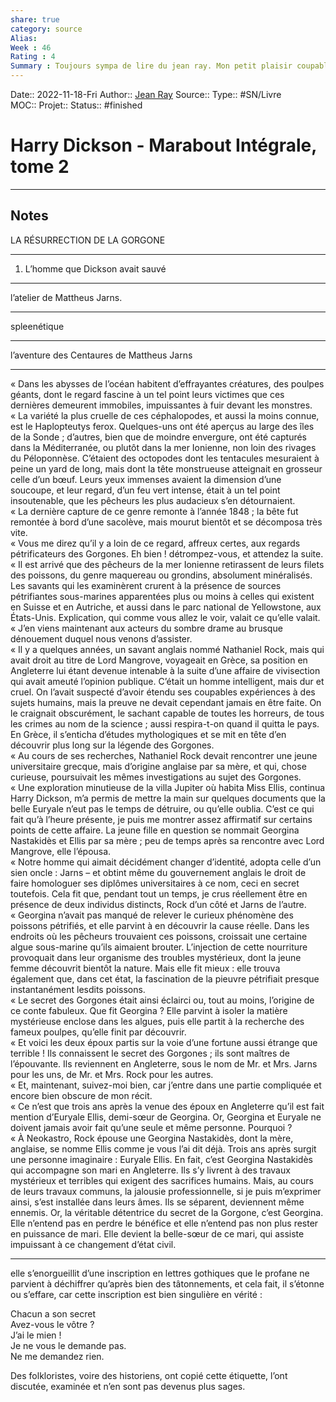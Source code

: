 ```yaml
---
share: true 
category: source
Alias:
Week : 46
Rating : 4
Summary : Toujours sympa de lire du jean ray. Mon petit plaisir coupable.
---
```

Date:: 2022-11-18-Fri
Author:: [Jean Ray](Jean%20Ray.md)
Source:: 
Type:: #SN/Livre  
MOC::
Projet:: 
Status::  #finished 

# Harry Dickson - Marabout Intégrale, tome 2 


***

## Notes

LA RÉSURRECTION DE LA GORGONE  
  
*****  
  
1. L’homme que Dickson avait sauvé  
  
*****  
  
l’atelier de Mattheus Jarns.  
  
*****  
  
spleenétique  
  
*****  
  
l’aventure des Centaures de Mattheus Jarns  
  
*****  
  
« Dans les abysses de l’océan habitent d’effrayantes créatures, des poulpes géants, dont le regard fascine à un tel point leurs victimes que ces dernières demeurent immobiles, impuissantes à fuir devant les monstres.  
« La variété la plus cruelle de ces céphalopodes, et aussi la moins connue, est le Haplopteutys ferox. Quelques-uns ont été aperçus au large des îles de la Sonde ; d’autres, bien que de moindre envergure, ont été capturés dans la Méditerranée, ou plutôt dans la mer Ionienne, non loin des rivages du Péloponnèse. C’étaient des octopodes dont les tentacules mesuraient à peine un yard de long, mais dont la tête monstrueuse atteignait en grosseur celle d’un bœuf. Leurs yeux immenses avaient la dimension d’une soucoupe, et leur regard, d’un feu vert intense, était à un tel point insoutenable, que les pêcheurs les plus audacieux s’en détournaient.  
« La dernière capture de ce genre remonte à l’année 1848 ; la bête fut remontée à bord d’une sacolève, mais mourut bientôt et se décomposa très vite.  
« Vous me direz qu’il y a loin de ce regard, affreux certes, aux regards pétrificateurs des Gorgones. Eh bien ! détrompez-vous, et attendez la suite.  
« Il est arrivé que des pêcheurs de la mer Ionienne retirassent de leurs filets des poissons, du genre maquereau ou grondins, absolument minéralisés. Les savants qui les examinèrent crurent à la présence de sources pétrifiantes sous-marines apparentées plus ou moins à celles qui existent en Suisse et en Autriche, et aussi dans le parc national de Yellowstone, aux États-Unis. Explication, qui comme vous allez le voir, valait ce qu’elle valait.  
« J’en viens maintenant aux acteurs du sombre drame au brusque dénouement duquel nous venons d’assister.  
« Il y a quelques années, un savant anglais nommé Nathaniel Rock, mais qui avait droit au titre de Lord Mangrove, voyageait en Grèce, sa position en Angleterre lui étant devenue intenable à la suite d’une affaire de vivisection qui avait ameuté l’opinion publique. C’était un homme intelligent, mais dur et cruel. On l’avait suspecté d’avoir étendu ses coupables expériences à des sujets humains, mais la preuve ne devait cependant jamais en être faite. On le craignait obscurément, le sachant capable de toutes les horreurs, de tous les crimes au nom de la science ; aussi respira-t-on quand il quitta le pays. En Grèce, il s’enticha d’études mythologiques et se mit en tête d’en découvrir plus long sur la légende des Gorgones.  
« Au cours de ses recherches, Nathaniel Rock devait rencontrer une jeune universitaire grecque, mais d’origine anglaise par sa mère, et qui, chose curieuse, poursuivait les mêmes investigations au sujet des Gorgones.  
« Une exploration minutieuse de la villa Jupiter où habita Miss Ellis, continua Harry Dickson, m’a permis de mettre la main sur quelques documents que la belle Euryale n’eut pas le temps de détruire, ou qu’elle oublia. C’est ce qui fait qu’à l’heure présente, je puis me montrer assez affirmatif sur certains points de cette affaire. La jeune fille en question se nommait Georgina Nastakidès et Ellis par sa mère ; peu de temps après sa rencontre avec Lord Mangrove, elle l’épousa.  
« Notre homme qui aimait décidément changer d’identité, adopta celle d’un sien oncle : Jarns – et obtint même du gouvernement anglais le droit de faire homologuer ses diplômes universitaires à ce nom, ceci en secret toutefois. Cela fit que, pendant tout un temps, je crus réellement être en présence de deux individus distincts, Rock d’un côté et Jarns de l’autre.  
« Georgina n’avait pas manqué de relever le curieux phénomène des poissons pétrifiés, et elle parvint à en découvrir la cause réelle. Dans les endroits où les pêcheurs trouvaient ces poissons, croissait une certaine algue sous-marine qu’ils aimaient brouter. L’injection de cette nourriture provoquait dans leur organisme des troubles mystérieux, dont la jeune femme découvrit bientôt la nature. Mais elle fit mieux : elle trouva également que, dans cet état, la fascination de la pieuvre pétrifiait presque instantanément lesdits poissons.  
« Le secret des Gorgones était ainsi éclairci ou, tout au moins, l’origine de ce conte fabuleux. Que fit Georgina ? Elle parvint à isoler la matière mystérieuse enclose dans les algues, puis elle partit à la recherche des fameux poulpes, qu’elle finit par découvrir.  
« Et voici les deux époux partis sur la voie d’une fortune aussi étrange que terrible ! Ils connaissent le secret des Gorgones ; ils sont maîtres de l’épouvante. Ils reviennent en Angleterre, sous le nom de Mr. et Mrs. Jarns pour les uns, de Mr. et Mrs. Rock pour les autres.  
« Et, maintenant, suivez-moi bien, car j’entre dans une partie compliquée et encore bien obscure de mon récit.  
« Ce n’est que trois ans après la venue des époux en Angleterre qu’il est fait mention d’Euryale Ellis, demi-sœur de Georgina. Or, Georgina et Euryale ne doivent jamais avoir fait qu’une seule et même personne. Pourquoi ?  
« À Neokastro, Rock épouse une Georgina Nastakidès, dont la mère, anglaise, se nomme Ellis comme je vous l’ai dit déjà. Trois ans après surgit une personne imaginaire : Euryale Ellis. En fait, c’est Georgina Nastakidès qui accompagne son mari en Angleterre. Ils s’y livrent à des travaux mystérieux et terribles qui exigent des sacrifices humains. Mais, au cours de leurs travaux communs, la jalousie professionnelle, si je puis m’exprimer ainsi, s’est installée dans leurs âmes. Ils se séparent, deviennent même ennemis. Or, la véritable détentrice du secret de la Gorgone, c’est Georgina. Elle n’entend pas en perdre le bénéfice et elle n’entend pas non plus rester en puissance de mari. Elle devient la belle-sœur de ce mari, qui assiste impuissant à ce changement d’état civil.  
  
*****  
  
elle s’enorgueillit d’une inscription en lettres gothiques que le profane ne parvient à déchiffrer qu’après bien des tâtonnements, et cela fait, il s’étonne ou s’effare, car cette inscription est bien singulière en vérité :  
  
Chacun a son secret  
Avez-vous le vôtre ?  
J’ai le mien !  
Je ne vous le demande pas.  
Ne me demandez rien.  
  
Des folkloristes, voire des historiens, ont copié cette étiquette, l’ont discutée, examinée et n’en sont pas devenus plus sages.